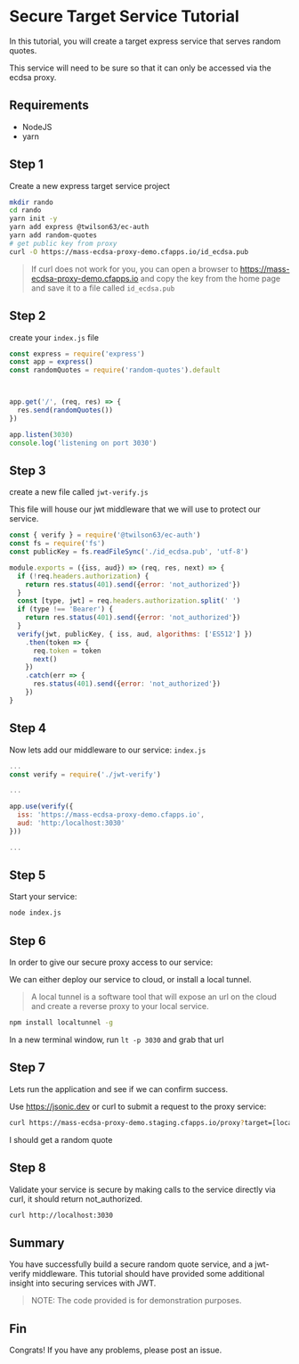 # Secure Target Service Tutorial

In this tutorial, you will create a target express service that serves random quotes.

This service will need to be sure so that it can only be accessed via the ecdsa proxy.

## Requirements

* NodeJS 
* yarn

## Step 1

Create a new express target service project

```sh
mkdir rando
cd rando
yarn init -y
yarn add express @twilson63/ec-auth
yarn add random-quotes
# get public key from proxy
curl -O https://mass-ecdsa-proxy-demo.cfapps.io/id_ecdsa.pub
```

> If curl does not work for you, you can open a browser to https://mass-ecdsa-proxy-demo.cfapps.io and copy the key from the home page and save it to a file called `id_ecdsa.pub`

## Step 2

create your `index.js` file

```js
const express = require('express')
const app = express()
const randomQuotes = require('random-quotes').default



app.get('/', (req, res) => {
  res.send(randomQuotes())
})

app.listen(3030)
console.log('listening on port 3030')
```

## Step 3

create a new file called `jwt-verify.js`

This file will house our jwt middleware that we will use to protect our service.

```js
const { verify } = require('@twilson63/ec-auth')
const fs = require('fs')
const publicKey = fs.readFileSync('./id_ecdsa.pub', 'utf-8')

module.exports = ({iss, aud}) => (req, res, next) => {
  if (!req.headers.authorization) {
    return res.status(401).send({error: 'not_authorized'})
  }
  const [type, jwt] = req.headers.authorization.split(' ')
  if (type !== 'Bearer') {
    return res.status(401).send({error: 'not_authorized'})
  }
  verify(jwt, publicKey, { iss, aud, algorithms: ['ES512'] })
    .then(token => {
      req.token = token
      next()
    })
    .catch(err => {
      res.status(401).send({error: 'not_authorized'})
    })
}
```

## Step 4

Now lets add our middleware to our service: `index.js`


```js
...
const verify = require('./jwt-verify')

...

app.use(verify({
  iss: 'https://mass-ecdsa-proxy-demo.cfapps.io',
  aud: 'http:/localhost:3030'
}))

...
```

## Step 5

Start your service:

```sh
node index.js
```

## Step 6

In order to give our secure proxy access to our service: 

We can either deploy our service to cloud, or install a local tunnel.

> A local tunnel is a software tool that will expose an url on the cloud and create a reverse proxy to your local service.

```sh
npm install localtunnel -g
```

In a new terminal window, run `lt -p 3030` and grab that url


## Step 7

Lets run the application and see if we can confirm success.

Use https://jsonic.dev or curl to submit a request to the proxy service:

```sh
curl https://mass-ecdsa-proxy-demo.staging.cfapps.io/proxy?target=[localtunnel url here]
```

I should get a random quote

## Step 8 

Validate your service is secure by making calls to the service directly via curl, it should return not_authorized.

```sh
curl http://localhost:3030
```

## Summary

You have successfully build a secure random quote service, and a jwt-verify middleware. This tutorial should have provided some additional insight into securing services with JWT. 

> NOTE: The code provided is for demonstration purposes.


## Fin

Congrats! If you have any problems, please post an issue.

